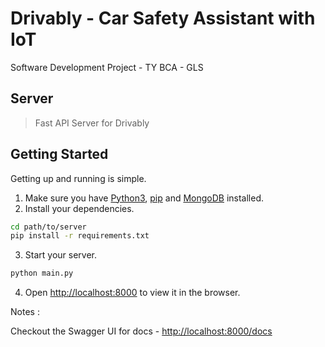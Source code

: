# Drivably - Car Safety Assistant with IoT

Software Development Project - TY BCA - GLS

## Server

>Fast API Server for Drivably

## Getting Started

Getting up and running is simple.

1. Make sure you have [Python3](https://www.python.org/), [pip](https://pip.pypa.io/en/stable/) and [MongoDB](https://www.mongodb.com/) installed.
2. Install your dependencies.

```bash
cd path/to/server
pip install -r requirements.txt
```

3. Start your server.

```bash
python main.py
```

4. Open [http://localhost:8000](http://localhost:8000) to view it in the browser.

Notes :

Checkout the Swagger UI for docs - [http://localhost:8000/docs](http://localhost:8000/docs)
